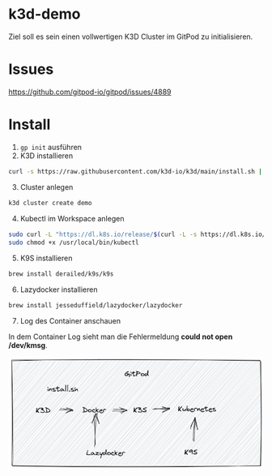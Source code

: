 # k3d-demo

Ziel soll es sein einen vollwertigen K3D Cluster im GitPod zu initialisieren.

# Issues

https://github.com/gitpod-io/gitpod/issues/4889

# Install

1. `gp init` ausführen
2. K3D installieren

```bash
curl -s https://raw.githubusercontent.com/k3d-io/k3d/main/install.sh | bash
```

3. Cluster anlegen

```bash
k3d cluster create demo
```

4. Kubectl im Workspace anlegen

```bash
sudo curl -L "https://dl.k8s.io/release/$(curl -L -s https://dl.k8s.io/release/stable.txt)/bin/linux/amd64/kubectl" -o /usr/local/bin/kubectl
sudo chmod +x /usr/local/bin/kubectl
```

5. K9S installieren

```bash
brew install derailed/k9s/k9s
```

6. Lazydocker installieren

```bash
brew install jesseduffield/lazydocker/lazydocker
```

7. Log des Container anschauen

In dem Container Log sieht man die Fehlermeldung **could not open /dev/kmsg**.

![](./assets/Architecture.excalidraw.png)